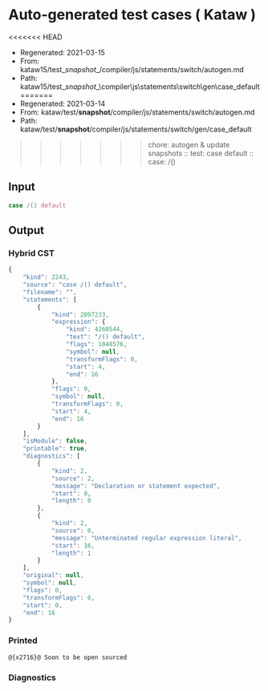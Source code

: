 # Auto-generated test cases ( Kataw )
<<<<<<< HEAD
- Regenerated: 2021-03-15
- From: kataw15/test\__snapshot__/compiler/js/statements/switch/autogen.md
- Path: kataw15/test\__snapshot__\compiler\js\statements\switch\gen\case_default
=======
- Regenerated: 2021-03-14
- From: kataw/test/__snapshot__/compiler/js/statements/switch/autogen.md
- Path: kataw/test/__snapshot__/compiler/js/statements/switch/gen/case_default
>>>>>>> chore: autogen & update snapshots
> :: test: case default
> :: case: /()
## Input

`````js
case /() default
`````

## Output

### Hybrid CST

```javascript
{
    "kind": 2243,
    "source": "case /() default",
    "filename": "",
    "statements": [
        {
            "kind": 2097233,
            "expression": {
                "kind": 4260544,
                "text": "/() default",
                "flags": 1048576,
                "symbol": null,
                "transformFlags": 0,
                "start": 4,
                "end": 16
            },
            "flags": 0,
            "symbol": null,
            "transformFlags": 0,
            "start": 4,
            "end": 16
        }
    ],
    "isModule": false,
    "printable": true,
    "diagnostics": [
        {
            "kind": 2,
            "source": 2,
            "message": "Declaration or statement expected",
            "start": 0,
            "length": 0
        },
        {
            "kind": 2,
            "source": 0,
            "message": "Unterminated regular expression literal",
            "start": 16,
            "length": 1
        }
    ],
    "original": null,
    "symbol": null,
    "flags": 0,
    "transformFlags": 0,
    "start": 0,
    "end": 16
}
```

### Printed

```javascript
@{x2716}@ Soon to be open sourced
```

### Diagnostics

```javascript

```

